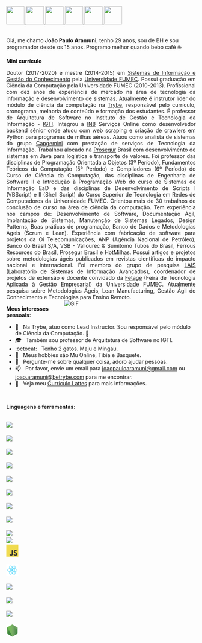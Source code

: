 <a href="https://github.com/joaopauloaramuni">
  <img src="https://image.flaticon.com/icons/png/512/25/25231.png" width="48px" height="48px">
</a>
<a href="mailto:joaopauloaramuni@gmail.com">
  <img src="https://image.flaticon.com/icons/png/512/60/60543.png" width="48px" height="48px">
</a>
<a href="https://wa.me/5531980402103">
  <img src="https://img.icons8.com/pastel-glyph/2x/whatsapp.png" width="48px" height="48px">
</a>
<a href="https://www.instagram.com/joaopauloaramuni/">
  <img src="https://image.flaticon.com/icons/png/512/87/87390.png" width="48px" height="48px">
</a> 
<a href="https://www.linkedin.com/in/joaopauloaramuni/">
  <img src="https://image.flaticon.com/icons/png/512/61/61109.png" width="48px" height="48px">
</a>
<a href="http://lattes.cnpq.br/1208427665892059">
  <img src="https://i.imgur.com/2iVxee6.png" width="48px" height="48px">
</a>

<br />
<br />

Olá, me chamo __João Paulo Aramuni__, tenho 29 anos, sou de BH e sou programador desde os 15 anos. Programo melhor quando bebo café :coffee: 

__Mini currículo__
<br />
<div style="text-align: justify;">
Doutor (2017-2020) e mestre (2014-2015) em <a href="http://ppg.fumec.br/sigc/">Sistemas de Informação e Gestão do Conhecimento</a> pela <a href="http://www.fumec.br/">Universidade FUMEC</a>. Possui graduação em Ciência da Computação pela Universidade FUMEC (2010-2013). Profissional com dez anos de experiência de mercado na área de tecnologia da informação e desenvolvimento de sistemas. Atualmente é instrutor líder do módulo de ciência da computação na <a href="https://www.betrybe.com/">Trybe</a>, responsável pelo currículo, cronograma, melhoria de conteúdo e formação dos estudantes. É professor de Arquitetura de Software no Instituto de Gestão e Tecnologia da Informação - <a href="https://www.igti.com.br/">IGTI</a>. Integrou a <a href="https://in8.com.br/">IN8</a> Serviços Online como desenvolvedor backend sênior onde atuou com web scraping e criação de crawlers em Python para programas de milhas aéreas. Atuou como analista de sistemas do grupo <a href="https://www.capgemini.com/br-pt/">Capgemini</a> com prestação de serviços de Tecnologia da Informação. Trabalhou alocado na <a href="https://www.prosegur.com.br/">Prosegur</a> Brasil com desenvolvimento de sistemas em Java para logística e transporte de valores. Foi professor das disciplinas de Programação Orientada a Objetos (3º Período), Fundamentos Teóricos da Computação (5º Período) e Compiladores (6º Período) do Curso de Ciência da Computação, das disciplinas de Engenharia de Software II e Introdução à Programação Web do curso de Sistemas de Informação EaD e das disciplinas de Desenvolvimento de Scripts I (VBScript) e II (Shell Script) do Curso Superior de Tecnologia em Redes de Computadores da Universidade FUMEC. Orientou mais de 30 trabalhos de conclusão de curso na área de ciência da computação. Tem experiência nos campos de: Desenvolvimento de Software, Documentação Ágil, Implantação de Sistemas, Manutenção de Sistemas Legados, Design Patterns, Boas práticas de programação, Banco de Dados e Metodologias Ágeis (Scrum e Lean). Experiência com fabricação de software para projetos da Oi Telecomunicações, ANP (Agência Nacional de Petróleo), Banco do Brasil S/A, VSB - Vallourec & Sumitomo Tubos do Brasil, Ferrous Resources do Brasil, Prosegur Brasil e HotMilhas. Possui artigos e projetos sobre metodologias ágeis publicados em revistas científicas de impacto nacional e internacional. Foi membro do grupo de pesquisa <a href="http://www.fumec.br/lais/index.html">LAIS</a> (Laboratório de Sistemas de Informação Avançados), coordenador de projetos de extensão e docente convidado da <a href="http://www.fumec.br/sites/fetage/">Fetage</a> (Feira de Tecnologia Aplicada à Gestão Empresarial) da Universidade FUMEC. Atualmente pesquisa sobre Metodologias Ágeis, Lean Manufacturing, Gestão Ágil do Conhecimento e Tecnologias para Ensino Remoto.
</div>
 <img align="right" alt="GIF" src="https://miro.medium.com/max/700/1*VMmvImch6VU5pc2VktY1uw.gif" width="350px"/>

 **Meus interesses pessoais:**

- 💼 &nbsp; Na Trybe, atuo como Lead Instructor. Sou responsável pelo módulo de Ciência da Computação. :green_heart:
- :mortar_board: &nbsp; Também sou professor de Arquitetura de Software no IGTI.
- :octocat: &nbsp; Tenho 2 gatos. Maju e Mingau.
- :basketball: &nbsp; Meus hobbies são Mu Online, Tibia e Basquete.
- 💬 &nbsp; Pergunte-me sobre qualquer coisa, adoro ajudar pessoas.
- 📫 &nbsp; Por favor, envie um email para joaopauloaramuni@gmail.com ou joao.aramuni@betrybe.com para me encontrar.
- 📝 &nbsp; Veja meu [Currículo Lattes](http://lattes.cnpq.br/1208427665892059) para mais informações.

<br />

**Linguagens e ferramentas:**  

<code>
<img height="32" src="https://camo.githubusercontent.com/7c9b27101ba491969d016f2f2427c3e066f7bd0b/68747470733a2f2f63646e2e7261776769742e636f6d2f6f64622f6f6666696369616c2d626173682d6c6f676f2f6d61737465722f6173736574732f4c6f676f732f4964656e746974792f504e472f424153485f6c6f676f2d7472616e73706172656e742d62672d636f6c6f722e706e67">
</code>

<code>
<img height="32" src="https://cdn3.iconfinder.com/data/icons/logos-and-brands-adobe/512/267_Python-512.png">
</code>

<code>
<img height="32" src="https://abeardyman.files.wordpress.com/2017/03/elixir-language-icon-300x300.png">
</code>

<code>
<img height="32" src="https://cdn.iconscout.com/icon/free/png-512/c-programming-569564.png">
</code>

<code>
<img height="32" src="https://user-images.githubusercontent.com/42747200/46140125-da084900-c26d-11e8-8ea7-c45ae6306309.png">
</code>

<code>
<img height="32" src="https://image.flaticon.com/icons/png/512/226/226777.png">
</code>

<code>
<img height="32" src="https://www.playframework.com/assets/images/logos/3740142a5b6d7e5c73afc223f837c2ed-play_full_color.png">
</code>

<code>
<img height="32" src="https://cdn.iconscout.com/icon/free/png-512/php-28-226043.png">
</code>

<code>
<img height="32" src="https://camo.githubusercontent.com/f72f377226de9f17aa8de60aacd287069503c807/68747470733a2f2f63646e2e737667706f726e2e636f6d2f6c6f676f732f68746d6c2d352e737667"></code>

<code>
<img height="32" src="https://camo.githubusercontent.com/f68dff6e71f5f47d3cbb727b0112b162b2cf32a1/68747470733a2f2f63646e2e737667706f726e2e636f6d2f6c6f676f732f6373732d332e737667"></code>

<code>
<img height="32" src="https://raw.githubusercontent.com/github/explore/80688e429a7d4ef2fca1e82350fe8e3517d3494d/topics/javascript/javascript.png">
</code>

<code>
<img height="32" src="https://raw.githubusercontent.com/github/explore/80688e429a7d4ef2fca1e82350fe8e3517d3494d/topics/react/react.png">
</code>

<code>
<img height="32" src="https://icons-for-free.com/iconfiles/png/512/development+logo+mysql+icon-1320184807686758112.png">
</code>

<code>
<img height="32" src="https://cdn.iconscout.com/icon/free/png-512/postgresql-226047.png">
</code>

<code>
<img height="32" src="https://cdn.iconscout.com/icon/free/png-512/mongodb-226029.png">
</code>

<code>
<img height="32" src="https://raw.githubusercontent.com/github/explore/80688e429a7d4ef2fca1e82350fe8e3517d3494d/topics/nodejs/nodejs.png">
</code>
